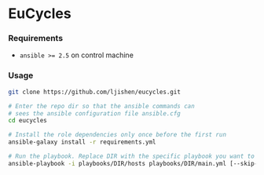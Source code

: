 # EuCycles

### Requirements

- `ansible >= 2.5` on control machine


### Usage

```bash
git clone https://github.com/ljishen/eucycles.git

# Enter the repo dir so that the ansible commands can
# sees the ansible configuration file ansible.cfg
cd eucycles

# Install the role dependencies only once before the first run
ansible-galaxy install -r requirements.yml

# Run the playbook. Replace DIR with the specific playbook you want to run
ansible-playbook -i playbooks/DIR/hosts playbooks/DIR/main.yml [--skip-tags install_docker]
```
